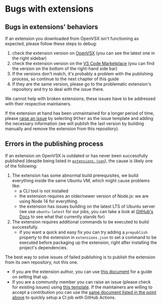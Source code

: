 # Bugs with extensions

## Bugs in extensions' behaviors

If an extension you downloaded from OpenVSX isn't functioning as expected, please follow these steps to debug:

1. check the extension version on [OpenVSX](https://open-vsx.org/) (you can see the latest one in the right sidebar)
2. check the extension version on the [VS Code Marketplace](https://marketplace.visualstudio.com/) (you can find the version on the bottom of the right-hand side bar)
3. If the versions don't match, it's probably a problem with the publishing process, so continue to the next chapter of this guide
4. If they are the same version, please go to the problematic extension's repository and try to deal with the issue there.

We cannot help with broken extensions; these issues have to be addressed with their respective maintainers.

If the extension at hand has been unmaintained for a longer period of time, please [raise an issue](https://github.com/open-vsx/publish-extensions/issues/new) by selecting <kbd>Other</kbd> as the issue template and adding the necessary information (we will publish the last version by building manually and remove the extension from this repository).

## Errors in the publishing process

If an extension on OpenVSX is outdated or has never been successfully published (despite being listed in [`extensions.json`](https://github.com/open-vsx/publish-extensions/blob/master/extensions.json)), the cause is likely one of the following:

1. The extension has some abnormal build prerequisites, we build everything inside the same Ubuntu VM, which might cause problems like:
    - a CLI tool is not installed
    - the extension requires an older/newer version of Node.js: we are using Node 14 for everything.
    - the extension has issues building on the latest LTS of Ubuntu server (we use `ubuntu-latest` for our jobs, you can take a look at [GitHub's Docs](https://github.com/actions/virtual-environments#available-environments) to see what that currently stands for)
2. The extension requires additional commands to be executed to build successfully. 
    - if you want a quick and easy fix you can try adding a `prepublish` property to the extension in `extensions.json` to set a command to be executed before packaging up the extension, right after installing the project's dependencies.

The best way to solve issues of failed publishing is to publish the extension from its own repository, not this one. 
- If you are the extension author, you can use [this document](direct_publish_setup.md) for a guide on setting that up.
- If you are a community member you can raise an issue (please check for existing issues) using [this template](external_contribution_request.md). If the maintainers are willing to accept a contribution you can use the [same document listed in the point above](direct_publish_setup.md) to quickly setup a CI job with GitHub Actions.